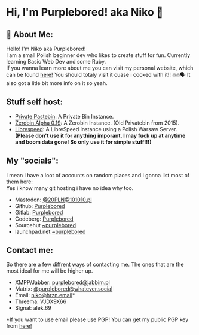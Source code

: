 # Hi, I'm Purplebored! aka Niko 👋
## 💫 About Me:
Hello! I'm Niko aka Purplebored!
</br>
I am a small Polish beginner dev who likes to create stuff for fun. Currently learning Basic Web Dev and some Ruby. 
</br>
If you wanna learn more about me you can visit my personal website, which can be found [here!](https://purplebored.pl) You should totaly visit it cuase i cooked with it!! 🔥🔥🗣️ It also got a litle bit more info on it so yeah.

## Stuff self host:
- [Private Pastebin](bin.purplebored.pl): A Private Bin Instance.
- [Zerobin Alpha 0.19](https://oldpb.purplebored.pl): A Zerobin Instance. (Old Privatebin from 2015).
- [Librespeed](https://speed.purplebored.pl): A LibreSpeed instance using a Polish Warsaw Server.
</br>**(Please don't use it for anything imporant. I may fuck up at anytime and boom data gone! So only use it for simple stuff!!!)**

## My "socials":
I mean i have a loot of accounts on random places and i gonna list most of them here:
<br>Yes i know many git hosting i have no idea why too.
- Mastodon: [@20PLN@101010.pl](https://101010.pl/@20PLN)
- Github: [Purplebored](https://github.com/PurpleBored)
- Gitlab: [Purplebored](https://gitlab.com/Purplebored)
- Codeberg: [Purplebored](https://codeberg.org/Purplebored)
- Sourcehut [~purplebored](https://sr.ht/~purplebored/)
- launchpad.net [~purplebored](https://launchpad.net/~purplebored)

## Contact me:
So there are a few diffrent ways of contacting me. The ones that are the most ideal for me will be higher up.
- XMPP/Jabber: purplebored@jabbim.pl
- Matrix: [@purplebored@whatever.social](https://matrix.to/#/@purplebored:whatever.social)
- Email: niko@hrzn.email*
- Threema: VJDX9X66
- Signal: alek.69

*If you want to use email please use PGP! You can get my public PGP key from [here!](https://purplebored.pl/pgp.html)
